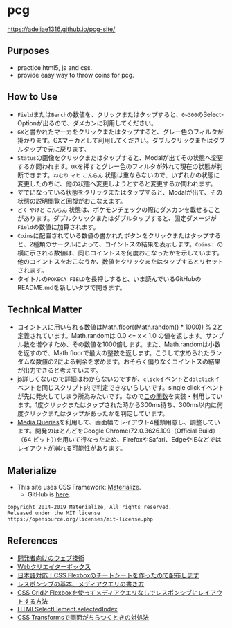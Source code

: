# pcg
https://adeliae1316.github.io/pcg-site/

## Purposes
- practice html5, js and css.
- provide easy way to throw coins for pcg.

## How to Use
- `Field`または`Bench`の数値を、クリックまたはタップすると、`0~300`のSelect-Optionが出るので、ダメカンに利用してください。
- `GX`と書かれたマーカをクリックまたはタップすると、グレー色のフィルタが掛かります。GXマーカとして利用してください。ダブルクリックまたはダブルタップで元に戻ります。
- `Status`の画像をクリックまたはタップすると、Modalが出てその状態へ変更するか問われます。`OK`を押すとグレー色のフィルタが外れて現在の状態が判断できます。`ねむり` `マヒ` `こんらん` 状態は重ならないので、いずれかの状態に変更したのちに、他の状態へ変更しようとすると変更するか問われます。
- すでになっている状態をクリックまたはタップすると、Modalが出て、その状態の説明閲覧と回復がおこなえます。
- `どく` `やけど` `こんらん` 状態は、ポケモンチェックの際にダメカンを載せることがあります。ダブルクリックまたはダブルタップすると、固定ダメージが`Field`の数値に加算されます。
- `Coins`に配置されている数値の書かれたボタンをクリックまたはタップすると、2種類のサークルによって、コイントスの結果を表示します。`Coins: `の横に示される数値は、同じコイントスを何度おこなったかを示しています。他のコイントスをおこなうか、数値をクリックまたはタップするとリセットされます。
- タイトルの`POKECA FIELD`を長押しすると、いま読んでいるGitHubのREADME.mdを新しいタブで開きます。

## Technical Matter
- コイントスに用いられる数値は[Math.floor((Math.random() * 1000)) % 2](https://github.com/adeliae1316/pcg-site/blob/7f01890d60aad596b21c1f17cbc4ad88e387c8bb/pokeca.js#L208)と定義されています。Math.randomは 0.0 <= x < 1.0 の値を返します。サンプル数を増やすため、その数値を1000倍します。また、Math.randomは小数を返すので、Math.floorで最大の整数を返します。こうして求められたランダムな数値の2による剰余を求めます。おそらく偏りなくコイントスの結果が出力できると考えています。
- js詳しくないので詳細はわからないのですが、`click`イベントと`dblclick`イベントを同じスクリプト内で判定できないらしいです。single clickイベントが先に発火してしまう所為みたいです。なので[この関数](https://github.com/adeliae1316/pcg-site/blob/7f01890d60aad596b21c1f17cbc4ad88e387c8bb/pokeca.js#L244)を実装・利用しています。1度クリックまたはタップされた時から300ms待ち、300ms以内に何度クリックまたはタップがあったかを判定しています。
- [Media Queries](https://developer.mozilla.org/ja/docs/Web/CSS/Media_Queries/Using_media_queries)を利用して、画面幅でレイアウト4種類用意し、調整しています。開発のほとんどをGoogle Chrome(72.0.3626.109（Official Build）（64 ビット）)を用いて行なったため、FirefoxやSafari、EdgeやIEなどではレイアウトが崩れる可能性があります。

## Materialize
- This site uses CSS Framework: [Materialize](https://materializecss.com/).
  - GitHub is [here](https://github.com/Dogfalo/materialize).

```
copyright 2014-2019 Materialize, All rights reserved.
Released under the MIT license
https://opensource.org/licenses/mit-license.php
```

## References
- [開発者向けのウェブ技術](https://developer.mozilla.org/ja/docs/Web)
- [Webクリエイターボックス](https://www.webcreatorbox.com/)
- [日本語対応！CSS Flexboxのチートシートを作ったので配布します](https://www.webcreatorbox.com/tech/css-flexbox-cheat-sheet)
- [レスポンシブの基本、メディアクエリの書き方](https://sole-color-blog.com/blog/71/)
- [CSS GridとFlexboxを使ってメディアクエリなしでレスポンシブにレイアウトする方法](https://parashuto.com/rriver/development/responsive-layout-with-css-grid-and-flexbox)
- [HTMLSelectElement.selectedIndex](https://developer.mozilla.org/en-US/docs/Web/API/HTMLSelectElement/selectedIndex)
- [CSS Transformsで​画面がちらつく​ときの対処法](https://yumeirodesign.jp/blog/201312/csstransforms_fixed.html)
